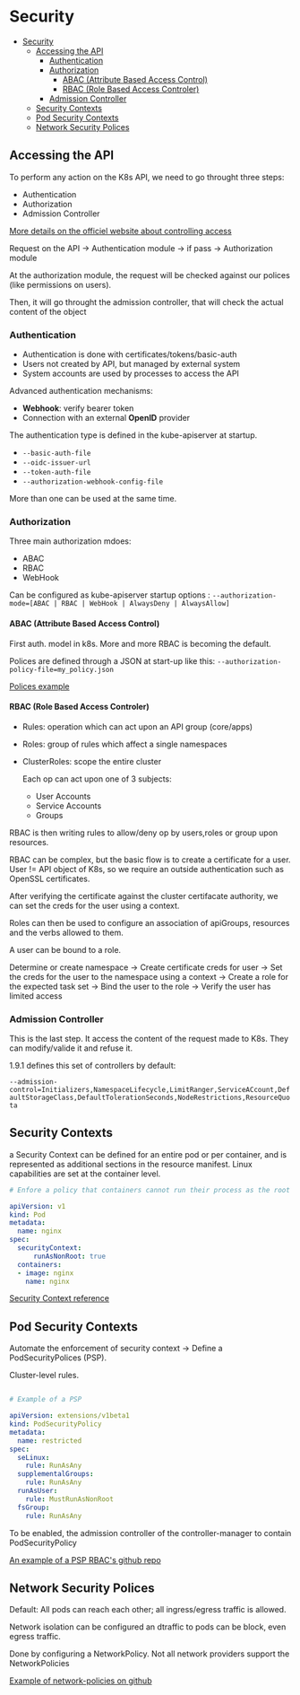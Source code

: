 # Security

- [Security](#security)
  - [Accessing the API](#accessing-the-api)
    - [Authentication](#authentication)
    - [Authorization](#authorization)
      - [ABAC (Attribute Based Access Control)](#abac-attribute-based-access-control)
      - [RBAC (Role Based Access Controler)](#rbac-role-based-access-controler)
    - [Admission Controller](#admission-controller)
  - [Security Contexts](#security-contexts)
  - [Pod Security Contexts](#pod-security-contexts)
  - [Network Security Polices](#network-security-polices)

## Accessing the API

To perform any action on the K8s API, we need to go throught three steps:

* Authentication
* Authorization
* Admission Controller

[More details on the officiel website about controlling access](https://kubernetes.io/docs/reference/access-authn-authz/controlling-access/)

Request on the API -> Authentication module -> if pass -> Authorization module

At the authorization module, the request will be checked against our polices (like permissions on users). 

Then, it will go throught the admission controller, that will check the actual content of the object

### Authentication

* Authentication is done with certificates/tokens/basic-auth
* Users not created by API, but managed by external system
* System accounts are used by processes to access the API

Advanced authentication mechanisms: 

* **Webhook**: verify bearer token
* Connection with an external **OpenID** provider

The authentication type is defined in the kube-apiserver at startup. 

* `--basic-auth-file`
* `--oidc-issuer-url`
* `--token-auth-file`
* `--authorization-webhook-config-file`

More than one can be used at the same time.

### Authorization

Three main authorization mdoes:

* ABAC
* RBAC
* WebHook

Can be configured as kube-apiserver startup options : `--authorization-mode=[ABAC | RBAC | WebHook | AlwaysDeny | AlwaysAllow]`

#### ABAC (Attribute Based Access Control)

First auth. model in k8s. More and more RBAC is becoming the default. 

Polices are defined through a JSON at start-up like this: `--authorization-policy-file=my_policy.json`

[Polices example](https://kubernetes.io/docs/reference/access-authn-authz/abac/#examples)

#### RBAC (Role Based Access Controler)

* Rules: operation which can act upon an API group (core/apps)
* Roles: group of rules which affect a single namespaces
* ClusterRoles: scope the entire cluster
  
  Each op can act upon one of 3 subjects:

  * User Accounts
  * Service Accounts
  * Groups

RBAC is then writing rules to allow/deny op by users,roles or group upon resources.

RBAC can be complex, but the basic flow is to create a certificate for a user. User != API object of K8s, so we require an outside authentication such as OpenSSL certificates.

After verifying the certificate against the cluster certifacate authority, we can set the creds for the user using a context.

Roles can then be used to configure an association of apiGroups, resources and the verbs allowed to them. 

A user can be bound to a role. 

Determine or create namespace -> Create certificate creds for user -> Set the creds for the user to the namespace using a context -> Create a role for the expected task set -> Bind the user to the role -> Verify the user has limited access

### Admission Controller

This is the last step. It access the content of the request made to K8s. They can modify/valide it and refuse it.

1.9.1 defines this set of controllers by default: 

`--admission-control=Initializers,NamespaceLifecycle,LimitRanger,ServiceACcount,DefaultStorageClass,DefaultTolerationSeconds,NodeRestrictions,ResourceQuota`

## Security Contexts

a Security Context can be defined for an entire pod or per container, and is represented as additional sections in the resource manifest. Linux capabilities are set at the container level.

```yaml
# Enfore a policy that containers cannot run their process as the root user

apiVersion: v1
kind: Pod
metadata:
  name: nginx
spec:
  securityContext:
      runAsNonRoot: true
  containers:
  - image: nginx
    name: nginx
```

[Security Context reference](https://kubernetes.io/docs/tasks/configure-pod-container/security-context/)

## Pod Security Contexts

Automate the enforcement of security context -> Define a PodSecurityPolices (PSP). 

Cluster-level rules.

```yaml

# Example of a PSP

apiVersion: extensions/v1beta1
kind: PodSecurityPolicy
metadata:
  name: restricted
spec:
  seLinux:
    rule: RunAsAny
  supplementalGroups:
    rule: RunAsAny
  runAsUser:
    rule: MustRunAsNonRoot
  fsGroup:
    rule: RunAsAny
```
To be enabled, the admission controller of the controller-manager to contain PodSecurityPolicy

[An example of a PSP RBAC's github repo](https://github.com/kubernetes/examples/blob/master/staging/podsecuritypolicy/rbac/README.md)

## Network Security Polices

Default: All pods can reach each other; all ingress/egress traffic is allowed. 

Network isolation can be configured an dtraffic to pods can be block, even egress traffic. 

Done by configuring a NetworkPolicy. Not all network providers support the NetworkPolicies

[Example of network-policies on github](https://github.com/ahmetb/kubernetes-network-policy-recipes)

